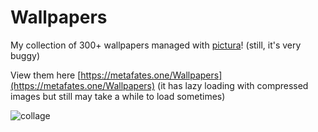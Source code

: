 # Wallpapers

My collection of 300+ wallpapers managed with [pictura](https://github.com/metafates/pictura)! (still, it's very buggy)

View them here [https://metafates.one/Wallpapers](https://metafates.one/Wallpapers) (it has lazy loading with compressed images but still may take a while to load sometimes)

![collage](https://user-images.githubusercontent.com/62389790/191424486-7e7b4b41-0209-4b28-9e64-37f60bcaf426.jpeg)
